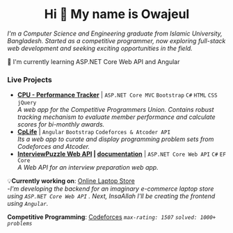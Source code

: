 <h1 align="center">
  <b>Hi 👋 My name is Owajeul</b>
</h1>

*I'm a Computer Science and Engineering graduate from Islamic University, Bangladesh. Started as a competitive programmer, now exploring full-stack web development and seeking exciting opportunities in the field.*

🧠 I'm currently learning ASP.NET Core Web API and Angular

### Live Projects

- **[CPU - Performance Tracker](https://cpucseiu.azurewebsites.net/)** | `ASP.NET Core MVC` `Bootstrap` `C#` `HTML` `CSS` `jQuery`  
     *A web app for the Competitive Programmers Union. Contains robust tracking mechanism to evaluate member performance and calculate scores for bi-monthly awards.*
- **[CpLife](https://cplifecse.web.app/)** | `Angular` `Bootstrap` `Codeforces & Atcoder API`  
     *Its a web app to curate and display programming problem sets from Codeforces and Atcoder.*
- **[InterviewPuzzle Web API](https://github.com/wajiul/InterviewPuzzle) | [documentation](https://documenter.getpostman.com/view/33928531/2sA3JNb1Dy)** | `ASP.NET Core Web API` `C#` `EF Core`  
     *A Web API for an interview preparation web app.*


💡**Currently working on**: [Online Laptop Store](https://github.com/wajiul/Online-Laptop-Store/tree/main)                                                           
    -*I'm developing the backend for an imaginary e-commerce laptop store using `ASP.NET Core Web API` . Next, InsaAllah I'll be creating the frontend using `Angular`.*

**Competitive Programming**: [Codeforces](https://codeforces.com/profile/wajiul) *`max-rating: 1507` `solved: 1000+ problems`*


